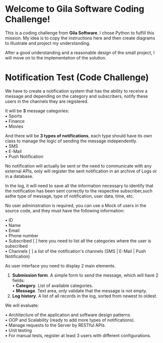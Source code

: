 # Welcome to Gila Software Coding Challenge!

This is a coding challenge from **Gila Software**. I chose Python to fulfill this mission. My idea is to copy the instructions here and then create diagrams to illustrate and project my understanding.

After a good understanding and a reasonable design of the small project, I will move on to the implementation of the solution.


# Notification Test (Code Challenge)


We have to create a notification system that has the ability to receive a message and depending on
the category and subscribers, notify these users in the channels they are registered.

It will be **3** message categories:  
▪ Sports  
▪ Finance  
▪ Movies

And there will be **3 types of notifications**, each type should have its own class to manage the logic of
sending the message independently.  
▪ SMS  
▪ E-Mail  
▪ Push Notification

No notification will actually be sent or the need to communicate with any external APIs, only will
register the sent notification in an archive of Logs or in a database.

In the log, it will need to save all the information necessary to identify that the notification has been
sent correctly to the respective subscriber,such asthe type of message, type of notification, user data,
time, etc.

No user administration is required, you can use a Mock of users in the source code, and they must
have the following information:  

• ID  
• Name  
• Email  
• Phone number  
• Subscribed [ ] here you need to list all the categories where the user is subscribed  
• Channels [ ] a list of the notification's channels (SMS | E-Mail | Push Notification)

As user interface you need to display 2 main elements.  
1. **Submission form**. A simple form to send the message, which will have 2 fields:  
• **Category**. List of available categories.  
• **Message**. Text area, only validate that the message is not empty.  
2. **Log history**. A list of all records in the log, sorted from newest to oldest.  

We will evaluate:  

• Architecture of the application and software design patterns.  
• OOP and Scalability (ready to add more types of notifications).  
• Manage requests to the Server by RESTful APIs.  
• Unit testing  
• For manual tests, register at least 3 users with different configurations.
